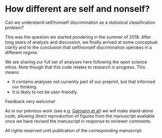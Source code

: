 # How different are self and nonself? 

Can we understand self/nonself discrimination as a statistical classification problem?

This was the question we started pondering in the summer of 2018. After long years of analysis and discussion, we finally arrived at some conceptual clarity and to the conclusion that self/nonself discrimination operates in a different regime.

We are sharing our full set of analyses here following the open science ethos. Note though that this code relates to research in progress. This means:
- It contains analyses not currently part of our preprint, but that informed our thinking.
- It is likely to not be user-friendly.  

Feedback very welcome!

As in our previous work (see e.g. [Gaimann et al](https://github.com/andim/paper-tcellimprint)) we will make stand-alone code, allowing direct reproduction of figures from the manuscript available once we have revised the manuscript in response to reviewer comments.

All rights reserved until publication of the corresponding manuscript.
